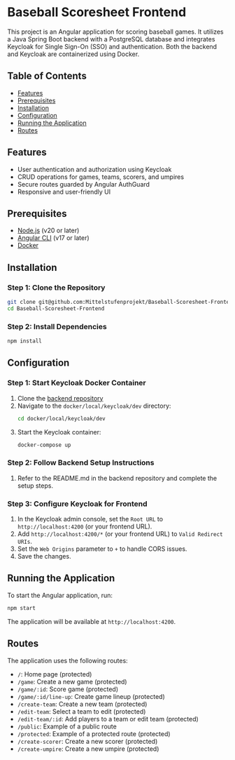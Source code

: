 # Baseball Scoresheet Frontend

This project is an Angular application for scoring baseball games. It utilizes a Java Spring Boot backend with a PostgreSQL database and integrates Keycloak for Single Sign-On (SSO) and authentication. Both the backend and Keycloak are containerized using Docker.

## Table of Contents

- [Features](#features)
- [Prerequisites](#prerequisites)
- [Installation](#installation)
- [Configuration](#configuration)
- [Running the Application](#running-the-application)
- [Routes](#routes)

## Features

- User authentication and authorization using Keycloak
- CRUD operations for games, teams, scorers, and umpires
- Secure routes guarded by Angular AuthGuard
- Responsive and user-friendly UI

## Prerequisites

- [Node.js](https://nodejs.org/) (v20 or later)
- [Angular CLI](https://angular.io/cli) (v17 or later)
- [Docker](https://www.docker.com/)

## Installation

### Step 1: Clone the Repository

```bash
git clone git@github.com:Mittelstufenprojekt/Baseball-Scoresheet-Frontend.git
cd Baseball-Scoresheet-Frontend
```

### Step 2: Install Dependencies

```bash
npm install
```

## Configuration

### Step 1: Start Keycloak Docker Container

1. Clone the [backend repository](https://github.com/Mittelstufenprojekt/Baseball-Scoresheet-Backend)
2. Navigate to the `docker/local/keycloak/dev` directory:
   ```bash
   cd docker/local/keycloak/dev
   ```
3. Start the Keycloak container:
   ```bash
   docker-compose up
   ```

### Step 2: Follow Backend Setup Instructions

1. Refer to the README.md in the backend repository and complete the setup steps.

### Step 3: Configure Keycloak for Frontend

1. In the Keycloak admin console, set the `Root URL` to `http://localhost:4200` (or your frontend URL).
2. Add `http://localhost:4200/*` (or your frontend URL) to `Valid Redirect URIs`.
3. Set the `Web Origins` parameter to `+` to handle CORS issues.
4. Save the changes.

## Running the Application

To start the Angular application, run:

```bash
npm start
```

The application will be available at `http://localhost:4200`.

## Routes

The application uses the following routes:

- `/`: Home page (protected)
- `/game`: Create a new game (protected)
- `/game/:id`: Score game (protected)
- `/game/:id/line-up`: Create game lineup (protected)
- `/create-team`: Create a new team (protected)
- `/edit-team`: Select a team to edit (protected)
- `/edit-team/:id`: Add players to a team or edit team (protected)
- `/public`: Example of a public route
- `/protected`: Example of a protected route (protected)
- `/create-scorer`: Create a new scorer (protected)
- `/create-umpire`: Create a new umpire (protected)
